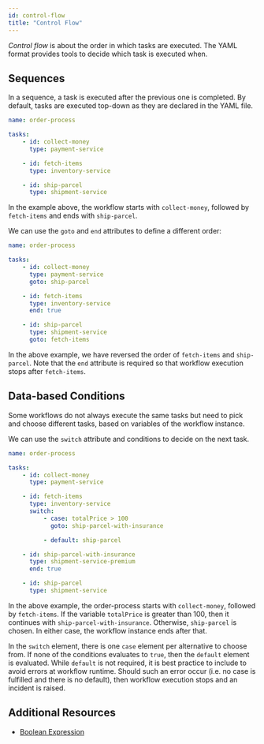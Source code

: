 ```yaml
---
id: control-flow
title: "Control Flow"
---
```


*Control flow* is about the order in which tasks are executed. The YAML format provides tools to decide which task is executed when.

## Sequences

In a sequence, a task is executed after the previous one is completed.
By default, tasks are executed top-down as they are declared in the YAML file.

```yaml
name: order-process

tasks:
    - id: collect-money
      type: payment-service

    - id: fetch-items
      type: inventory-service

    - id: ship-parcel
      type: shipment-service
```

In the example above, the workflow starts with `collect-money`, followed by `fetch-items` and ends with `ship-parcel`.

We can use the `goto` and `end` attributes to define a different order:

```yaml
name: order-process

tasks:
    - id: collect-money
      type: payment-service
      goto: ship-parcel

    - id: fetch-items
      type: inventory-service
      end: true

    - id: ship-parcel
      type: shipment-service
      goto: fetch-items
```

In the above example, we have reversed the order of `fetch-items` and `ship-parcel`. Note that the `end` attribute is required so that workflow execution stops after `fetch-items`.

## Data-based Conditions

Some workflows do not always execute the same tasks but need to pick and choose different tasks, based on variables of the workflow instance.

We can use the `switch` attribute and conditions to decide on the next task.

```yaml
name: order-process

tasks:
    - id: collect-money
      type: payment-service

    - id: fetch-items
      type: inventory-service
      switch:
          - case: totalPrice > 100
            goto: ship-parcel-with-insurance

          - default: ship-parcel

    - id: ship-parcel-with-insurance
      type: shipment-service-premium
      end: true

    - id: ship-parcel
      type: shipment-service
```

In the above example, the order-process starts with `collect-money`, followed by `fetch-items`.
If the variable `totalPrice` is greater than 100, then it continues with `ship-parcel-with-insurance`. Otherwise, `ship-parcel` is chosen. In either case, the workflow instance ends after that.

In the `switch` element, there is one `case` element per alternative to choose from. If none of the conditions evaluates to `true`, then the `default` element is evaluated. While `default` is not required, it is best practice to include to avoid errors at workflow runtime. Should such an error occur (i.e. no case is fulfilled and there is no default), then workflow execution stops and an incident is raised.

## Additional Resources

* [Boolean Expression](../reference/expressions.md#boolean-expressions)
